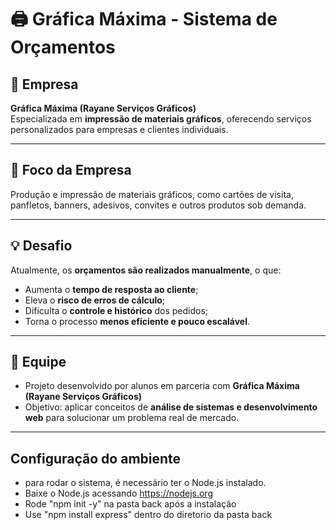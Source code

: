 # 🖨️ Gráfica Máxima - Sistema de Orçamentos

## 🏢 Empresa
**Gráfica Máxima (Rayane Serviços Gráficos)**  
Especializada em **impressão de materiais gráficos**, oferecendo serviços personalizados para empresas e clientes individuais.

---

## 🎯 Foco da Empresa
Produção e impressão de materiais gráficos, como cartões de visita, panfletos, banners, adesivos, convites e outros produtos sob demanda.

---

## 💡 Desafio
Atualmente, os **orçamentos são realizados manualmente**, o que:
- Aumenta o **tempo de resposta ao cliente**;  
- Eleva o **risco de erros de cálculo**;  
- Dificulta o **controle e histórico** dos pedidos;  
- Torna o processo **menos eficiente e pouco escalável**.

---

## 👥 Equipe
- Projeto desenvolvido por alunos em parceria com **Gráfica Máxima (Rayane Serviços Gráficos)**  
- Objetivo: aplicar conceitos de **análise de sistemas e desenvolvimento web** para solucionar um problema real de mercado.

---

## Configuração do ambiente
- para rodar o sistema, é necessário ter o Node.js instalado.
- Baixe o Node.js acessando https://nodejs.org
- Rode "npm init -y" na pasta back após a instalação
- Use "npm install express" dentro do diretorio da pasta back


